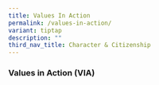 ```yaml
---
title: Values In Action
permalink: /values-in-action/
variant: tiptap
description: ""
third_nav_title: Character & Citizenship
---
```

<h3>Values in Action (VIA) </h3>
<p></p>